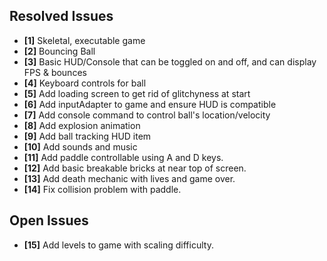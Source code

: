 ## Resolved Issues ##

- **[1]** Skeletal, executable game
- **[2]** Bouncing Ball
- **[3]** Basic HUD/Console that can be toggled on and off, and can display FPS & bounces
- **[4]** Keyboard controls for ball
- **[5]** Add loading screen to get rid of glitchyness at start
- **[6]** Add inputAdapter to game and ensure HUD is compatible
- **[7]** Add console command to control ball's location/velocity
- **[8]** Add explosion animation
- **[9]** Add ball tracking HUD item
- **[10]** Add sounds and music
- **[11]** Add paddle controllable using A and D keys.
- **[12]** Add basic breakable bricks at near top of screen.
- **[13]** Add death mechanic with lives and game over.
- **[14]** Fix collision problem with paddle.

## Open Issues ##

- **[15]** Add levels to game with scaling difficulty.